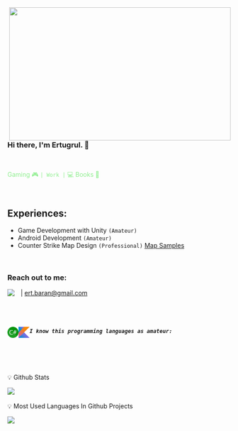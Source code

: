 <img src="https://mir-s3-cdn-cf.behance.net/project_modules/disp/b41e1e27075137.5635f8edb514a.gif" align="right" width="500" height="300">

### Hi there, I'm Ertugrul. :slightly_smiling_face:
<br>

<font color="lightgreen">Gaming :video_game: `| Work |` :computer: Books :book: </font>

<br>

## Experiences:
* Game Development with Unity `(Amateur)`
* Android Development `(Amateur)`
* Counter Strike Map Design `(Professional)`
[Map Samples](https://gamebanana.com/members/submissions/sublog/1269128)

<br>


### Reach out to me:

[<img  width="30" src="https://unpkg.com/simple-icons@v4/icons/linkedin.svg" align="left" />][linkedin]

|  ert.baran@gmail.com

<br/>
<br/>



##### ```I know this programming languages as amateur:``` <img align="left" src="https://raw.githubusercontent.com/github/explore/80688e429a7d4ef2fca1e82350fe8e3517d3494d/topics/csharp/csharp.png" width="25" height="25" /> <img align="left" src="https://raw.githubusercontent.com/github/explore/80688e429a7d4ef2fca1e82350fe8e3517d3494d/topics/kotlin/kotlin.png" width="25" height="25" />

<br/>
<br/>



<br />


:bulb: Github Stats

<img src="https://github-readme-stats.vercel.app/api?username=ertbaran&theme=radical"  >


:bulb:  Most Used Languages In Github Projects

<img src="https://github-readme-stats.vercel.app/api/top-langs/?username=ertbaran&layout=compact" >


[instagram]: https://www.instagram.com/ertbaran/
[linkedin]: https://www.linkedin.com/in/ertbaran

